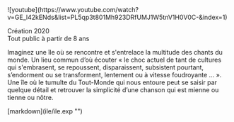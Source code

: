 
<div x-fullsiteonly>
![youtube](https://www.youtube.com/watch?v=GE_l42kENds&list=PL5qp3t801Mh923DRfUMJ1W5tnV1H0V0C-&index=1) 
  
 
Création 2020  
Tout public à partir de 8 ans
  
  
Imaginez une île où se rencontre et s'entrelace la multitude des chants du monde. Un lieu commun d’où écouter «&nbsp;le choc actuel de tant de cultures qui s'embrasent, se repoussent, disparaissent, subsistent pourtant, s’endorment  ou se transforment, lentement ou à vitesse foudroyante …&nbsp;». Une île où le tumulte du Tout-Monde qui nous entoure peut se saisir par quelque détail et retrouver la simplicité d’une chanson qui est mienne ou tienne ou nôtre.



</div>
[markdown](ile/ile.exp "")